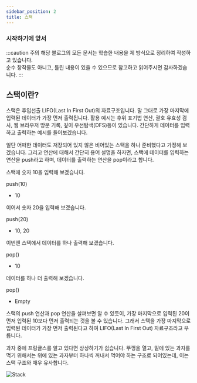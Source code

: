 ```yaml
---
sidebar_position: 2
title: 스택
---
```


### 시작하기에 앞서

:::caution 주의
해당 블로그의 모든 문서는 학습한 내용을 제 방식으로 정리하여 작성하고 있습니다. <br/>
순수 창작물도 아니고, 틀린 내용이 있을 수 있으므로 참고하고 읽어주시면 감사하겠습니다.
:::
<br/>

## 스택이란?

스택은 후입선출 LIFO(Last In First Out)의 자료구조입니다.
말 그대로 가장 마지막에 입력된 데이터가 가장 먼저 출력됩니다.
활용 예시는 후위 표기법 연산, 괄호 유효성 검사, 웹 브라우저 방문 기록, 깊이 우선탐색(DFS)등이 있습니다.
간단하게 데이터를 입력하고 출력하는 예시를 들어보겠습니다.

일단 어떠한 데이터도 저장되어 있지 않은 비어있는 스택을 하나 준비했다고 가정해 보겠습니다.
그리고 연산에 대해서 간단히 용어 설명을 하자면,
스택에 데이터를 입력하는 연산을 push라고 하며, 데이터를 출력하는 연산을 pop이라고 합니다.

스택에 숫자 10을 입력해 보겠습니다.

push(10)

- 10

이어서 숫자 20을 입력해 보겠습니다.

push(20)

- 10, 20

이번엔 스택에서 데이터를 하나 출력해 보겠습니다.

pop()

- 10

데이터를 하나 더 출력해 보겠습니다.

pop()

- Empty

스택의 push 연산과 pop 연산을 살펴보면 알 수 있듯이,
가장 마지막으로 입력된 20이 먼저 입력된 10보다 먼저 출력되는 것을 볼 수 있습니다.
그래서 스택을 가장 마지막으로 입력된 데이터가 가장 먼저 출력된다고 하여 LIFO(Last In First Out) 자료구조라고 부릅니다.

과자 중에 프링글스를 알고 있다면 상상하기가 쉽습니다.
뚜껑을 열고, 밑에 있는 과자를 먹기 위해서는 위에 있는 과자부터 하나씩 꺼내서 먹어야 하는 구조로 되어있는데,
이는 스택 구조와 매우 유사합니다.

![Stack](/img/cs/dataStructure/stack.jpeg)
